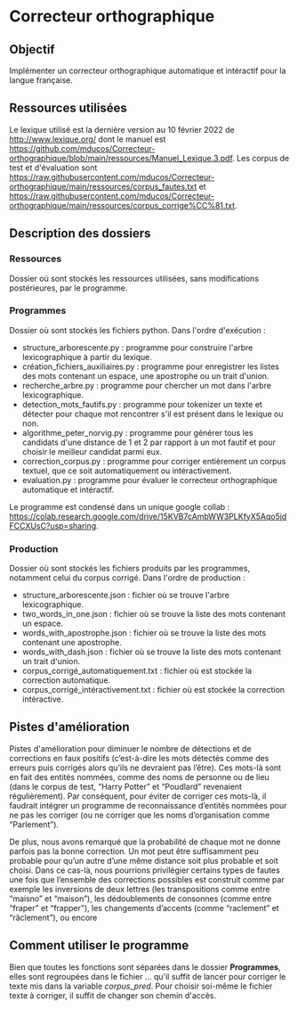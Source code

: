 # Correcteur orthographique

## Objectif

Implémenter un correcteur orthographique automatique et intéractif pour la langue française.

## Ressources utilisées

Le lexique utilisé est la dernière version au 10 février 2022 de http://www.lexique.org/ dont le manuel est https://github.com/mducos/Correcteur-orthographique/blob/main/ressources/Manuel_Lexique.3.pdf.
Les corpus de test et d'évaluation sont https://raw.githubusercontent.com/mducos/Correcteur-orthographique/main/ressources/corpus_fautes.txt et https://raw.githubusercontent.com/mducos/Correcteur-orthographique/main/ressources/corpus_corrige%CC%81.txt.

## Description des dossiers

### Ressources

Dossier où sont stockés les ressources utilisées, sans modifications postérieures, par le programme.

### Programmes

Dossier où sont stockés les fichiers python. Dans l'ordre d'exécution :
- structure_arborescente.py : programme pour construire l'arbre lexicographique à partir du lexique.
- création_fichiers_auxiliaires.py : programme pour enregistrer les listes des mots contenant un espace, une apostrophe ou un trait d'union.
- recherche_arbre.py : programme pour chercher un mot dans l'arbre lexicographique.
- detection_mots_fautifs.py : programme pour tokenizer un texte et détecter pour chaque mot rencontrer s'il est présent dans le lexique ou non. 
- algorithme_peter_norvig.py : programme pour générer tous les candidats d'une distance de 1 et 2 par rapport à un mot fautif et pour choisir le meilleur candidat parmi eux.
- correction_corpus.py : programme pour corriger entièrement un corpus textuel, que ce soit automatiquement ou intéractivement.
- evaluation.py : programme pour évaluer le correcteur orthographique automatique et intéractif.

Le programme est condensé dans un unique google collab : https://colab.research.google.com/drive/15KVB7cAmbWW3PLKfyX5Aqo5jdFCCXUsC?usp=sharing.

### Production

Dossier où sont stockés les fichiers produits par les programmes, notamment celui du corpus corrigé. Dans l'ordre de production :
- structure_arborescente.json : fichier où se trouve l'arbre lexicographique.
- two_words_in_one.json : fichier où se trouve la liste des mots contenant un espace.
- words_with_apostrophe.json : fichier où se trouve la liste des mots contenant une apostrophe.
- words_with_dash.json : fichier où se trouve la liste des mots contenant un trait d'union.
- corpus_corrigé_automatiquement.txt : fichier où est stockée la correction automatique.
- corpus_corrigé_intéractivement.txt : fichier où est stockée la correction intéractive.

## Pistes d'amélioration

Pistes d'amélioration pour diminuer le nombre de détections et de corrections en faux positifs (c’est-à-dire les mots détectés comme des erreurs puis corrigés alors qu’ils ne devraient pas l’être). Ces mots-là sont en fait des entités nommées, comme des noms de personne ou de lieu (dans le corpus de test, “Harry Potter” et “Poudlard” revenaient régulièrement). Par conséquent, pour éviter de corriger ces mots-là, il faudrait intégrer un programme de reconnaissance d’entités nommées pour ne pas les corriger (ou ne corriger que les noms d’organisation comme “Parlement”).

De plus, nous avons remarqué que la probabilité de chaque mot ne donne parfois pas la bonne correction. Un mot peut être suffisamment peu probable pour qu’un autre d’une même distance soit plus probable et soit choisi. Dans ce cas-là, nous pourrions privilégier certains types de fautes une fois que l’ensemble des corrections possibles est construit comme par exemple les inversions de deux lettres (les transpositions comme entre “maisno” et “maison”), les dédoublements de consonnes (comme entre “fraper” et “frapper”), les changements d’accents (comme “raclement” et “râclement”), ou encore

## Comment utiliser le programme

Bien que toutes les fonctions sont séparées dans le dossier **Programmes**, elles sont regroupées dans le fichier ... qu'il suffit de lancer pour corriger le texte mis dans la variable *corpus_pred*. Pour choisir soi-même le fichier texte à corriger, il suffit de changer son chemin d'accès.


